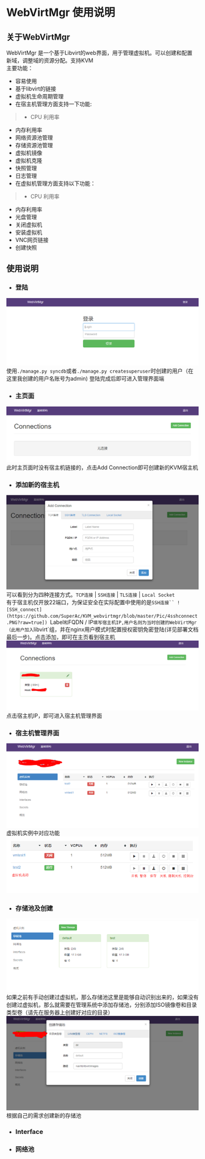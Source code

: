 # WebVirtMgr 使用说明
## 关于WebVirtMgr
 WebVirtMgr 是一个基于Libvirt的web界面，用于管理虚拟机。可以创建和配置
 新域，调整域的资源分配。支持KVM<br>
 主要功能：<br>
 - 容易使用
 - 基于libvirt的链接
 - 虚拟机生命周期管理
 - 在宿主机管理方面支持一下功能:
  > - CPU 利用率
  - 内存利用率
  - 网络资源池管理
  - 存储资源池管理
  - 虚拟机镜像
  - 虚拟机克隆
  - 快照管理
  - 日志管理
 - 在虚拟机管理方面支持以下功能：
  > - CPU 利用率
  - 内存利用率
  - 光盘管理
  - 关闭虚拟机
  - 安装虚拟机
  - VNC网页链接
  - 创建快照

## 使用说明
- ### 登陆
 ![login](https://github.com/SuperAc/KVM_webvirtmgr/blob/master/Pic/1log.PNG?raw=true])
 使用`./manage.py syncdb`或者`./manage.py createsuperuser`时创建的用户（在这里我创建的用户名账号为admin)
 登陆完成后即可进入管理界面端
- ### 主页面
 ![index](https://github.com/SuperAc/KVM_webvirtmgr/blob/master/Pic/2main.PNG?raw=true])
 此时主页面时没有宿主机链接的，点击Add Connection即可创建新的KVM宿主机
- ### 添加新的宿主机
![connect](https://github.com/SuperAc/KVM_webvirtmgr/blob/master/Pic/3.addConnect.PNG?raw=true])
可以看到分为四种连接方式。`TCP连接` | `SSH连接` | `TLS连接` | `Local Socket`<br>
有于宿主机仅开放22端口，为保证安全在实际配置中使用的是`SSH连接``
![SSH_connect](https://github.com/SuperAc/KVM_webvirtmgr/blob/master/Pic/4sshconnect.PNG?raw=true])
`Label`和`FQDN / IP`填写宿主机IP,用户名则为当时创建的WebVirtMgr（此用户加入`libvirt`组，并在nginx用户模式时配置授权密钥免密登陆(详见部署文档最后一步)。点击添加，即可在主页看到宿主机
![kvm_info](https://github.com/SuperAc/KVM_webvirtmgr/blob/master/Pic/5info.PNG?raw=true])
点击宿主机IP，即可进入宿主机管理界面
- ### 宿主机管理界面
![Machine info](https://github.com/SuperAc/KVM_webvirtmgr/blob/master/Pic/6virtinfo.PNG?raw=true])
虚拟机实例中对应功能
![Button](https://github.com/SuperAc/KVM_webvirtmgr/blob/master/Pic/7compuinfo.png?raw=true])
- ### 存储池及创建
![8Storage](https://github.com/SuperAc/KVM_webvirtmgr/blob/master/Pic/8Storage.png?raw=true])
如果之前有手动创建过虚拟机，那么存储池这里是能够自动识别出来的，如果没有创建过虚拟机，那么就需要在管理系统中添加存储池，分别添加ISO镜像卷和目录类型卷（请先在服务器上创建好对应的目录）
![8_1CreatStorage](https://github.com/SuperAc/KVM_webvirtmgr/blob/master/Pic/8_1CreateNewStorage.PNG?raw=true])
根据自己的需求创建新的存储池
- ### Interface

- ### 网络池
